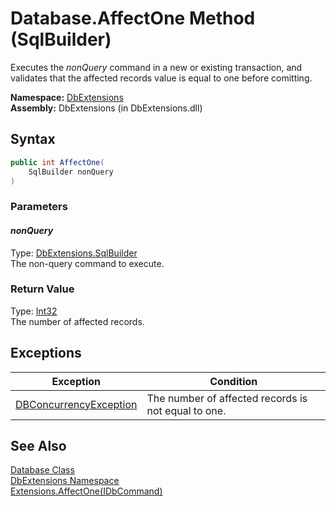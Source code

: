 Database.AffectOne Method (SqlBuilder)
======================================
Executes the *nonQuery* command in a new or existing transaction, and validates that the affected records value is equal to one before comitting.

**Namespace:** [DbExtensions][1]  
**Assembly:** DbExtensions (in DbExtensions.dll)

Syntax
------

```csharp
public int AffectOne(
	SqlBuilder nonQuery
)
```

### Parameters

#### *nonQuery*
Type: [DbExtensions.SqlBuilder][2]  
The non-query command to execute.

### Return Value
Type: [Int32][3]  
The number of affected records.

Exceptions
----------

Exception                   | Condition                                           
--------------------------- | --------------------------------------------------- 
[DBConcurrencyException][4] | The number of affected records is not equal to one. 


See Also
--------
[Database Class][5]  
[DbExtensions Namespace][1]  
[Extensions.AffectOne(IDbCommand)][6]  

[1]: ../README.md
[2]: ../SqlBuilder/README.md
[3]: http://msdn.microsoft.com/en-us/library/td2s409d
[4]: http://msdn.microsoft.com/en-us/library/bsdf9tb2
[5]: README.md
[6]: ../Extensions/AffectOne.md